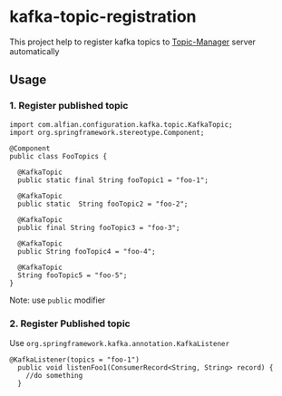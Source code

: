 # kafka-topic-registration

This project help to register kafka topics to 
[Topic-Manager](https://github.com/alfian853/topic-manager) server automatically


## Usage

### 1. Register published topic
```
import com.alfian.configuration.kafka.topic.KafkaTopic;
import org.springframework.stereotype.Component;

@Component
public class FooTopics {

  @KafkaTopic
  public static final String fooTopic1 = "foo-1";

  @KafkaTopic
  public static  String fooTopic2 = "foo-2";

  @KafkaTopic
  public final String fooTopic3 = "foo-3";

  @KafkaTopic
  public String fooTopic4 = "foo-4";

  @KafkaTopic
  String fooTopic5 = "foo-5";
}
```
Note: use ``public`` modifier

### 2. Register Published topic

Use ``org.springframework.kafka.annotation.KafkaListener``

```
@KafkaListener(topics = "foo-1")
  public void listenFoo1(ConsumerRecord<String, String> record) {
    //do something
  }
```

